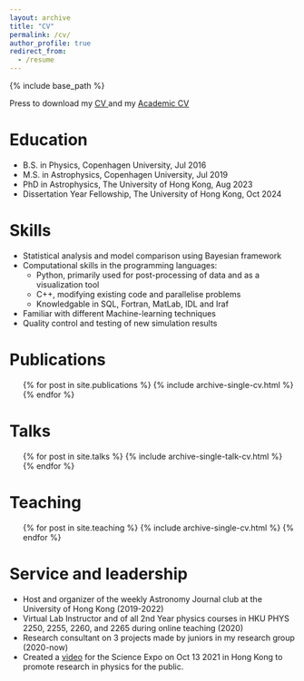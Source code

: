 ```yaml
---
layout: archive
title: "CV"
permalink: /cv/
author_profile: true
redirect_from:
  - /resume
---
```

{% include base_path %}

Press to download my <a href="https://github.com/gfh112/Lars/blob/master/CV_LarsThomsen_2024.pdf" download> CV </a>
 and my <a href="https://github.com/gfh112/Lars/blob/master/Academic_CV_2024.pdf" download> Academic CV </a> 

Education
======
* B.S. in Physics, Copenhagen University, Jul 2016
* M.S. in Astrophysics, Copenhagen University, Jul 2019
* PhD in Astrophysics, The University of Hong Kong, Aug 2023
* Dissertation Year Fellowship, The University of Hong Kong, Oct 2024


Skills
======
* Statistical analysis and model comparison using Bayesian framework
* Computational skills in the programming languages:
  * Python, primarily used for post-processing of data and as a visualization tool
  * C++, modifying existing code and parallelise problems
  * Knowledgable in SQL, Fortran, MatLab, IDL and Iraf
* Familiar with different Machine-learning techniques
* Quality control and testing of new simulation results

Publications
======
  <ul>{% for post in site.publications %}
    {% include archive-single-cv.html %}
  {% endfor %}</ul>
  
Talks
======
  <ul>{% for post in site.talks %}
    {% include archive-single-talk-cv.html %}
  {% endfor %}</ul>
  
Teaching
======
  <ul>{% for post in site.teaching %}
    {% include archive-single-cv.html %}
  {% endfor %}</ul>
  
Service and leadership
======
* Host and organizer of the weekly Astronomy Journal club at the University of Hong Kong (2019-2022)
* Virtual Lab Instructor and of all 2nd Year physics courses in HKU PHYS 2250, 2255, 2260, and 2265 during online teaching (2020)
* Research consultant on 3 projects made by juniors in my research group (2020-now)  
* Created a <a href="https://gfh112.github.io/Lars/portfolio/Introduction_X-ray_reverberation" target="_blank">video</a> for the Science Expo on Oct 13 2021 in Hong Kong to promote research in physics for the public.
